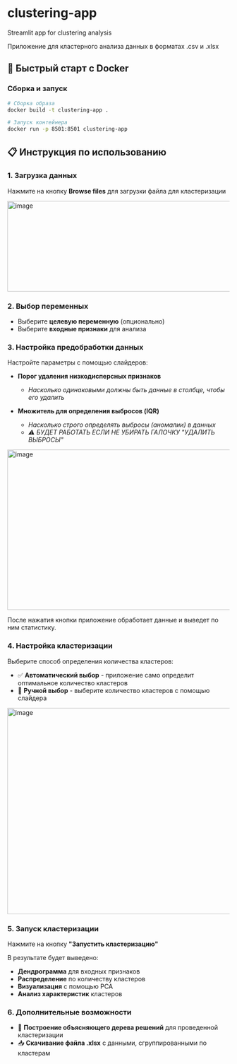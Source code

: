 # clustering-app
Streamlit app for clustering analysis

Приложение для кластерного анализа данных в форматах .csv и .xlsx

## 🐳 Быстрый старт с Docker

### Сборка и запуск
```bash
# Сборка образа
docker build -t clustering-app .

# Запуск контейнера
docker run -p 8501:8501 clustering-app
```

## 📋 Инструкция по использованию

### 1. Загрузка данных
Нажмите на кнопку **Browse files** для загрузки файла для кластеризации

<img width="931" height="205" alt="image" src="https://github.com/user-attachments/assets/e363e99d-9131-4084-ad0a-09a8a4b0fa7d" />

### 2. Выбор переменных
- Выберите **целевую переменную** (опционально)
- Выберите **входные признаки** для анализа

### 3. Настройка предобработки данных
Настройте параметры с помощью слайдеров:

- **Порог удаления низкодисперсных признаков** 
  - *Насколько одинаковыми должны быть данные в столбце, чтобы его удалить*
  
- **Множитель для определения выбросов (IQR)**
  - *Насколько строго определять выбросы (аномалии) в данных*
  - *⚠️ БУДЕТ РАБОТАТЬ ЕСЛИ НЕ УБИРАТЬ ГАЛОЧКУ "УДАЛИТЬ ВЫБРОСЫ"*

<img width="936" height="363" alt="image" src="https://github.com/user-attachments/assets/4d71f302-2667-4ecf-b763-dd800385f9ad" />

После нажатия кнопки приложение обработает данные и выведет по ним статистику.

### 4. Настройка кластеризации
Выберите способ определения количества кластеров:

- ✅ **Автоматический выбор** - приложение само определит оптимальное количество кластеров
- 🔧 **Ручной выбор** - выберите количество кластеров с помощью слайдера

<img width="935" height="467" alt="image" src="https://github.com/user-attachments/assets/448e0d9d-f56b-4b53-96f9-a61606a7b033" />

### 5. Запуск кластеризации
Нажмите на кнопку **"Запустить кластеризацию"**

В результате будет выведено:
- **Дендрограмма** для входных признаков
- **Распределение** по количеству кластеров
- **Визуализация** с помощью PCA
- **Анализ характеристик** кластеров

### 6. Дополнительные возможности
- 🌳 **Построение объясняющего дерева решений** для проведенной кластеризации
- 📥 **Скачивание файла .xlsx** с данными, сгруппированными по кластерам
